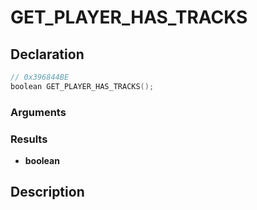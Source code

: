 # GET_PLAYER_HAS_TRACKS

## Declaration
```cpp
// 0x396844BE
boolean GET_PLAYER_HAS_TRACKS();
```

### Arguments

### Results
- **boolean**

## Description
